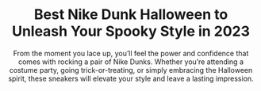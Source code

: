 ---
layout: post
title: Best Nike Dunk Halloween to Unleash Your Spooky Style in 2023
subtitle: From the moment you lace up, you’ll feel the power and confidence that comes with rocking a pair of Nike Dunks. Whether you’re attending a costume party, going trick-or-treating, or simply embracing the Halloween spirit, these sneakers will elevate your style and leave a lasting impression.
header-img: "img/post/2023/09/copied/nike-dunk-halloween-1.jpg"
header-style: text
permalink: "/nike-dunk-halloween/"
catalog: true
tags:
  - Recipients 
  - Men
---     